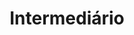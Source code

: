 ---
title : "Intermediário"
description : "Projeto de fácil compreensão para um programador intermediário"
private : true
---